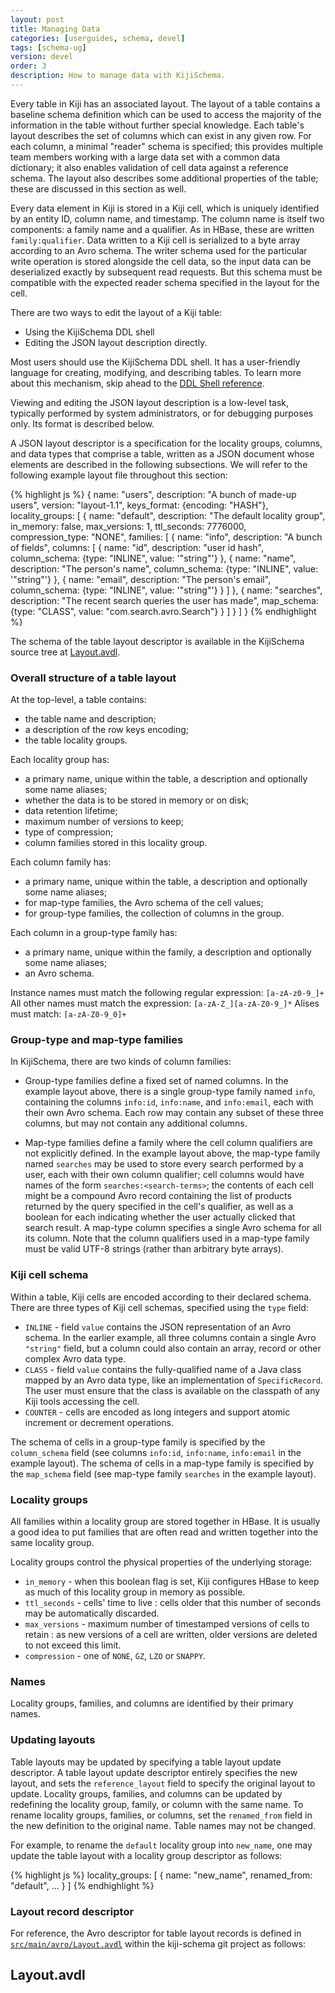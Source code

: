 ```yaml
---
layout: post
title: Managing Data
categories: [userguides, schema, devel]
tags: [schema-ug]
version: devel
order: 3
description: How to manage data with KijiSchema.
---
```


Every table in Kiji has an associated layout. The layout of a table contains a
baseline schema definition which can be used to access the majority of the
information in the table without further special knowledge.  Each table's layout
describes the set of columns which can exist in any given row.  For each column,
a minimal "reader" schema is specified; this provides multiple team members
working with a large data set with a common data dictionary; it also enables
validation of cell data against a reference schema.  The layout also describes
some additional properties of the table; these are discussed in this section as
well.

Every data element in Kiji is stored in a Kiji cell, which is uniquely
identified by an entity ID, column name, and timestamp.  The column name is itself
two components: a family name and a qualifier.  As in HBase, these are written
`family:qualifier`.  Data written to a Kiji cell is serialized to a byte array
according to an Avro schema.  The writer schema used for the particular write
operation is stored alongside the cell data, so the input data can be
deserialized exactly by subsequent read requests. But this schema must be
compatible with the expected reader schema specified in the layout for the cell.

There are two ways to edit the layout of a Kiji table:
* Using the KijiSchema DDL shell
* Editing the JSON layout description directly.

Most users should use the KijiSchema DDL shell. It has a user-friendly language
for creating, modifying, and describing tables. To learn more about this
mechanism, skip ahead to the [DDL Shell reference](../schema-shell-ddl-ref).

Viewing and editing the JSON layout description is a low-level task, typically
performed by system administrators, or for debugging purposes only. Its format
is described below.

A JSON layout descriptor is a specification for the locality groups,
columns, and data types that comprise a table, written as a JSON
document whose elements are described in the following subsections.  We will
refer to the following example layout file throughout this section:

{% highlight js %}
{
  name: "users",
  description: "A bunch of made-up users",
  version: "layout-1.1",
  keys_format: {encoding: "HASH"},
  locality_groups: [ {
    name: "default",
    description: "The default locality group",
    in_memory: false,
    max_versions: 1,
    ttl_seconds: 7776000,
    compression_type: "NONE",
    families: [ {
      name: "info",
      description: "A bunch of fields",
      columns: [ {
        name: "id",
        description: "user id hash",
        column_schema: {type: "INLINE", value: '"string"'}
      }, {
        name: "name",
        description: "The person's name",
        column_schema: {type: "INLINE", value: '"string"'}
      }, {
        name: "email",
        description: "The person's email",
        column_schema: {type: "INLINE", value: '"string"'}
      } ]
    }, {
      name: "searches",
      description: "The recent search queries the user has made",
      map_schema: {type: "CLASS", value: "com.search.avro.Search"}
    } ]
  } ]
}
{% endhighlight %}

The schema of the table layout descriptor is available in the KijiSchema source tree at
[Layout.avdl](#ref.table_layout_desc).

### Overall structure of a table layout

At the top-level, a table contains:

*  the table name and description;
*  a description of the row keys encoding;
*  the table locality groups.

Each locality group has:

*  a primary name, unique within the table, a description and optionally some name aliases;
*  whether the data is to be stored in memory or on disk;
*  data retention lifetime;
*  maximum number of versions to keep;
*  type of compression;
*  column families stored in this locality group.

Each column family has:

*  a primary name, unique within the table, a description and optionally some name aliases;
*  for map-type families, the Avro schema of the cell values;
*  for group-type families, the collection of columns in the group.

Each column in a group-type family has:

*  a primary name, unique within the family, a description and optionally some name aliases;
*  an Avro schema.

Instance names must match the following regular expression: `[a-zA-z0-9_]+`
All other names must match the expression: `[a-zA-Z_][a-zA-Z0-9_]*`
Alises must match: `[a-zA-Z0-9_0]+`

### Group-type and map-type families

In KijiSchema, there are two kinds of column families:

*  Group-type families define a fixed set of named columns.  In the example
   layout above, there is a single group-type family named `info`, containing
   the columns `info:id`, `info:name`, and `info:email`, each with their own
   Avro schema.  Each row may contain any subset of these three columns, but may
   not contain any additional columns.

*  Map-type families define a family where the cell column qualifiers are not
   explicitly defined.  In the example layout above, the map-type family named
   `searches` may be used to store every search performed by a user, each with
   their own column qualifier; cell columns would have names of the form
   `searches:<search-terms>`; the contents of each cell might be a compound Avro
   record containing the list of products returned by the query specified in the
   cell's qualifier, as well as a boolean for each indicating whether the user
   actually clicked that search result.  A map-type column specifies a single Avro
   schema for all its column.  Note that the column qualifiers used in a map-type
   family must be valid UTF-8 strings (rather than arbitrary byte arrays).

### Kiji cell schema

Within a table, Kiji cells are encoded according to their declared schema.
There are three types of Kiji cell schemas, specified using the `type` field:

*  `INLINE` - field `value` contains the JSON representation of an Avro
   schema.  In the earlier example, all three columns contain a single Avro
   `"string"` field, but a column could also contain an array, record or other
   complex Avro data type.
*  `CLASS` - field `value` contains the fully-qualified name of a Java class
   mapped by an Avro data type, like an implementation of `SpecificRecord`.  The
   user must ensure that the class is available on the classpath of any Kiji
   tools accessing the cell.
*  `COUNTER` - cells are encoded as long integers and support atomic increment
   or decrement operations.

The schema of cells in a group-type family is specified by the `column_schema`
field (see columns `info:id`, `info:name`, `info:email` in the example layout).
The schema of cells in a map-type family is specified by the `map_schema` field
(see map-type family `searches` in the example layout).

### Locality groups

All families within a locality group are stored together in HBase.  It is
usually a good idea to put families that are often read and written together
into the same locality group.

Locality groups control the physical properties of the underlying storage:

*  `in_memory` - when this boolean flag is set, Kiji configures HBase to keep as
   much of this locality group in memory as possible.
*  `ttl_seconds` - cells' time to live : cells older that this number of seconds
   may be automatically discarded.
*  `max_versions` - maximum number of timestamped versions of cells to retain :
   as new versions of a cell are written, older versions are deleted to not
   exceed this limit.
*  `compression` - one of `NONE`, `GZ`, `LZO` or `SNAPPY`.

### Names

Locality groups, families, and columns are identified by their primary names.

### Updating layouts

Table layouts may be updated by specifying a table layout update descriptor. A table
layout update descriptor entirely specifies the new layout, and sets the `reference_layout` 
field to specify the original layout to update. Locality groups, families, and columns can be
updated by redefining the locality group, family, or column with the same name.
To rename locality groups, families, or columns, set the `renamed_from` field
in the new definition to the original name.  Table names may not be changed.

For example, to rename the `default` locality group into `new_name`, one may
update the table layout with a locality group descriptor as follows:

{% highlight js %}
locality_groups: [ {
  name: "new_name",
  renamed_from: "default",
  ...
} ]
{% endhighlight %}

### Layout record descriptor
<a name="ref.table_layout_desc" id="ref.table_layout_desc"> </a>

For reference, the Avro descriptor for table layout records is defined in
[`src/main/avro/Layout.avdl`](https://github.com/kijiproject/kiji-schema/blob/{{site.schema_devel_branch}}/kiji-schema/src/main/avro/Layout.avdl "Layout.avdl")
within the kiji-schema git project as follows:


<div id="accordion-container">
  <h2 class="accordion-header"> Layout.avdl </h2>
  <div class="accordion-content">
    <script
    src="http://gist-it.appspot.com/github/kijiproject/kiji-schema/raw/{{site.schema_devel_branch}}/kiji-schema/src/main/avro/Layout.avdl"> </script>
  </div>
</div>

<!--
*  TODO: This section requires additional work.
**  TODO: Advice on how to design your schema (maybe talk about "crazy columns" here).
**  TODO: Somewhere in here talk about schema evolution.
**  TODO: Remove the references to Avro serialization with a more generic Hadoop version
-->
